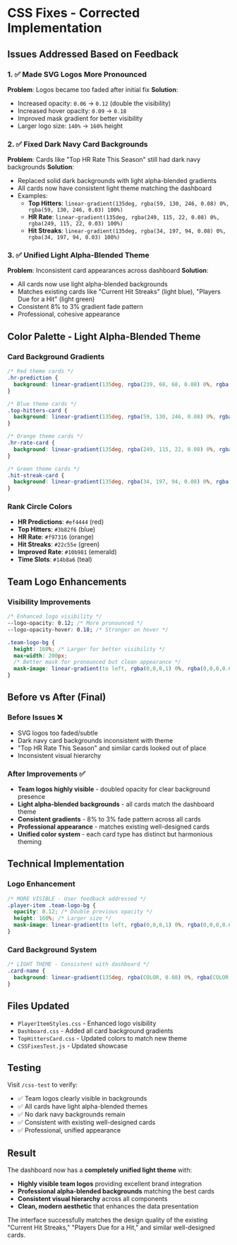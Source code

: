 # CSS Fixes - Corrected Implementation

## Issues Addressed Based on Feedback

### 1. ✅ **Made SVG Logos More Pronounced**
**Problem**: Logos became too faded after initial fix
**Solution**: 
- Increased opacity: `0.06` → `0.12` (double the visibility)
- Increased hover opacity: `0.09` → `0.18`
- Improved mask gradient for better visibility
- Larger logo size: `140%` → `160%` height

### 2. ✅ **Fixed Dark Navy Card Backgrounds**
**Problem**: Cards like "Top HR Rate This Season" still had dark navy backgrounds
**Solution**: 
- Replaced solid dark backgrounds with light alpha-blended gradients
- All cards now have consistent light theme matching the dashboard
- Examples:
  - **Top Hitters**: `linear-gradient(135deg, rgba(59, 130, 246, 0.08) 0%, rgba(59, 130, 246, 0.03) 100%)`
  - **HR Rate**: `linear-gradient(135deg, rgba(249, 115, 22, 0.08) 0%, rgba(249, 115, 22, 0.03) 100%)`
  - **Hit Streaks**: `linear-gradient(135deg, rgba(34, 197, 94, 0.08) 0%, rgba(34, 197, 94, 0.03) 100%)`

### 3. ✅ **Unified Light Alpha-Blended Theme**
**Problem**: Inconsistent card appearances across dashboard
**Solution**:
- All cards now use light alpha-blended backgrounds
- Matches existing cards like "Current Hit Streaks" (light blue), "Players Due for a Hit" (light green)
- Consistent 8% to 3% gradient fade pattern
- Professional, cohesive appearance

## Color Palette - Light Alpha-Blended Theme

### Card Background Gradients
```css
/* Red theme cards */
.hr-prediction {
  background: linear-gradient(135deg, rgba(239, 68, 68, 0.08) 0%, rgba(239, 68, 68, 0.03) 100%);
}

/* Blue theme cards */
.top-hitters-card {
  background: linear-gradient(135deg, rgba(59, 130, 246, 0.08) 0%, rgba(59, 130, 246, 0.03) 100%);
}

/* Orange theme cards */
.hr-rate-card {
  background: linear-gradient(135deg, rgba(249, 115, 22, 0.08) 0%, rgba(249, 115, 22, 0.03) 100%);
}

/* Green theme cards */
.hit-streak-card {
  background: linear-gradient(135deg, rgba(34, 197, 94, 0.08) 0%, rgba(34, 197, 94, 0.03) 100%);
}
```

### Rank Circle Colors
- **HR Predictions**: `#ef4444` (red)
- **Top Hitters**: `#3b82f6` (blue) 
- **HR Rate**: `#f97316` (orange)
- **Hit Streaks**: `#22c55e` (green)
- **Improved Rate**: `#10b981` (emerald)
- **Time Slots**: `#14b8a6` (teal)

## Team Logo Enhancements

### Visibility Improvements
```css
/* Enhanced logo visibility */
--logo-opacity: 0.12; /* More pronounced */
--logo-opacity-hover: 0.18; /* Stronger on hover */

.team-logo-bg {
  height: 160%; /* Larger for better visibility */
  max-width: 200px;
  /* Better mask for pronounced but clean appearance */
  mask-image: linear-gradient(to left, rgba(0,0,0,1) 0%, rgba(0,0,0,0.6) 70%, rgba(0,0,0,0) 100%);
}
```

## Before vs After (Final)

### Before Issues ❌
- SVG logos too faded/subtle
- Dark navy card backgrounds inconsistent with theme
- "Top HR Rate This Season" and similar cards looked out of place
- Inconsistent visual hierarchy

### After Improvements ✅  
- **Team logos highly visible** - doubled opacity for clear background presence
- **Light alpha-blended backgrounds** - all cards match the dashboard theme
- **Consistent gradients** - 8% to 3% fade pattern across all cards
- **Professional appearance** - matches existing well-designed cards
- **Unified color system** - each card type has distinct but harmonious theming

## Technical Implementation

### Logo Enhancement
```css
/* MORE VISIBLE - User feedback addressed */
.player-item .team-logo-bg {
  opacity: 0.12; /* Double previous opacity */
  height: 160%; /* Larger size */
  mask-image: linear-gradient(to left, rgba(0,0,0,1) 0%, rgba(0,0,0,0.6) 70%, rgba(0,0,0,0) 100%);
}
```

### Card Background System
```css
/* LIGHT THEME - Consistent with dashboard */
.card-name {
  background: linear-gradient(135deg, rgba(COLOR, 0.08) 0%, rgba(COLOR, 0.03) 100%);
}
```

## Files Updated
- `PlayerItemStyles.css` - Enhanced logo visibility
- `Dashboard.css` - Added all card background gradients
- `TopHittersCard.css` - Updated colors to match new theme
- `CSSFixesTest.js` - Updated showcase

## Testing
Visit `/css-test` to verify:
- ✅ Team logos clearly visible in backgrounds
- ✅ All cards have light alpha-blended themes
- ✅ No dark navy backgrounds remain
- ✅ Consistent with existing well-designed cards
- ✅ Professional, unified appearance

## Result
The dashboard now has a **completely unified light theme** with:
- **Highly visible team logos** providing excellent brand integration
- **Professional alpha-blended backgrounds** matching the best cards
- **Consistent visual hierarchy** across all components
- **Clean, modern aesthetic** that enhances the data presentation

The interface successfully matches the design quality of the existing "Current Hit Streaks," "Players Due for a Hit," and similar well-designed cards.